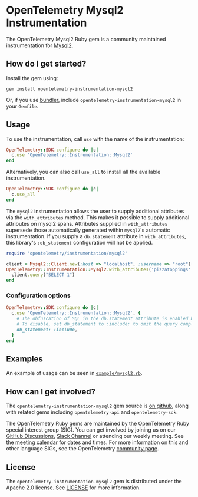 # OpenTelemetry Mysql2 Instrumentation

The OpenTelemetry Mysql2 Ruby gem is a community maintained instrumentation for [Mysql2][mysql2-home].

## How do I get started?

Install the gem using:

```console
gem install opentelemetry-instrumentation-mysql2
```

Or, if you use [bundler][bundler-home], include `opentelemetry-instrumentation-mysql2` in your `Gemfile`.

## Usage

To use the instrumentation, call `use` with the name of the instrumentation:

```ruby
OpenTelemetry::SDK.configure do |c|
  c.use 'OpenTelemetry::Instrumentation::Mysql2'
end
```

Alternatively, you can also call `use_all` to install all the available instrumentation.

```ruby
OpenTelemetry::SDK.configure do |c|
  c.use_all
end
```

The `mysql2` instrumentation allows the user to supply additional attributes via the `with_attributes` method. This makes it possible to supply additional attributes on mysql2 spans. Attributes supplied in `with_attributes` supersede those automatically generated within `mysql2`'s automatic instrumentation. If you supply a `db.statement` attribute in `with_attributes`, this library's `:db_statement` configuration will not be applied.

```ruby
require 'opentelemetry/instrumentation/mysql2'

client = Mysql2::Client.new(:host => "localhost", :username => "root")
OpenTelemetry::Instrumentation::Mysql2.with_attributes('pizzatoppings' => 'mushrooms') do
  client.query("SELECT 1")
end
```

### Configuration options

```ruby
OpenTelemetry::SDK.configure do |c|
  c.use 'OpenTelemetry::Instrumentation::Mysql2', {
    # The obfuscation of SQL in the db.statement attribute is enabled by default.
    # To disable, set db_statement to :include; to omit the query completely, set db_statement to :omit
    db_statement: :include,
  }
end
```

## Examples

An example of usage can be seen in [`example/mysql2.rb`](https://github.com/open-telemetry/opentelemetry-ruby-contrib/blob/main/instrumentation/mysql2/example/mysql2.rb).

## How can I get involved?

The `opentelemetry-instrumentation-mysql2` gem source is [on github][repo-github], along with related gems including `opentelemetry-api` and `opentelemetry-sdk`.

The OpenTelemetry Ruby gems are maintained by the OpenTelemetry Ruby special interest group (SIG). You can get involved by joining us on our [GitHub Discussions][discussions-url], [Slack Channel][slack-channel] or attending our weekly meeting. See the [meeting calendar][community-meetings] for dates and times. For more information on this and other language SIGs, see the OpenTelemetry [community page][ruby-sig].

## License

The `opentelemetry-instrumentation-mysql2` gem is distributed under the Apache 2.0 license. See [LICENSE][license-github] for more information.

[mysql2-home]: https://github.com/brianmario/mysql2
[bundler-home]: https://bundler.io
[repo-github]: https://github.com/open-telemetry/opentelemetry-ruby
[license-github]: https://github.com/open-telemetry/opentelemetry-ruby-contrib/blob/main/LICENSE
[ruby-sig]: https://github.com/open-telemetry/community#ruby-sig
[community-meetings]: https://github.com/open-telemetry/community#community-meetings
[slack-channel]: https://cloud-native.slack.com/archives/C01NWKKMKMY
[discussions-url]: https://github.com/open-telemetry/opentelemetry-ruby/discussions
